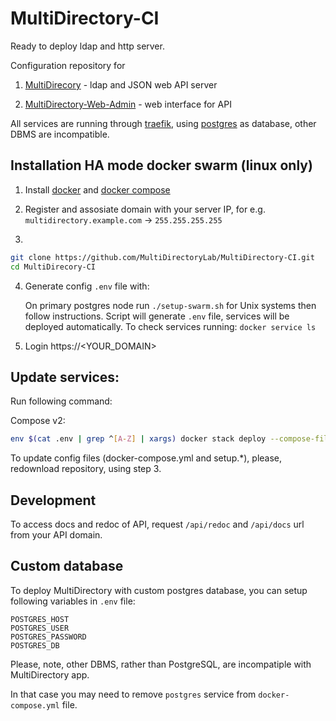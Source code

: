 # MultiDirectory-CI
Ready to deploy ldap and http server.

Configuration repository for
1. [MultiDirecory](https://github.com/MultifactorLab/MultiDirectory) - ldap and JSON web API server

2. [MultiDirectory-Web-Admin](https://github.com/MultifactorLab/MultiDirectory-Web-Admin) - web interface for API

All services are running through [traefik](https://doc.traefik.io/traefik/providers/docker/), using [postgres](https://www.postgresql.org/) as database, other DBMS are incompatible.

## Installation HA mode docker swarm (linux only)

1. Install [docker](https://docs.docker.com/engine/install/) and [docker compose](https://docs.docker.com/compose/install/)

2. Register and assosiate domain with your server IP, for e.g. `multidirectory.example.com` -> `255.255.255.255`

3. 
``` sh 
git clone https://github.com/MultiDirectoryLab/MultiDirectory-CI.git
cd MultiDirecory-CI
```

4. Generate config `.env` file with:

    On primary postgres node run `./setup-swarm.sh` for Unix systems then follow instructions.
    Script will generate `.env` file, services will be deployed automatically. 
    To check services running: 
    ``` docker service ls ```

5. Login https://<YOUR_DOMAIN>  

## Update services:

Run following command:

Compose v2:
```sh
env $(cat .env | grep ^[A-Z] | xargs) docker stack deploy --compose-file docker-compose-swarm.yml md1 
```

To update config files (docker-compose.yml and setup.*), please, redownload repository, using step 3.


## Development

To access docs and redoc of API, request `/api/redoc` and `/api/docs` url from your API domain.

## Custom database

To deploy MultiDirectory with custom postgres database, you can setup following variables in `.env` file:

    POSTGRES_HOST
    POSTGRES_USER
    POSTGRES_PASSWORD
    POSTGRES_DB

Please, note, other DBMS, rather than PostgreSQL, are incompatiple with MultiDirectory app.

In that case you may need to remove `postgres` service from `docker-compose.yml` file.
